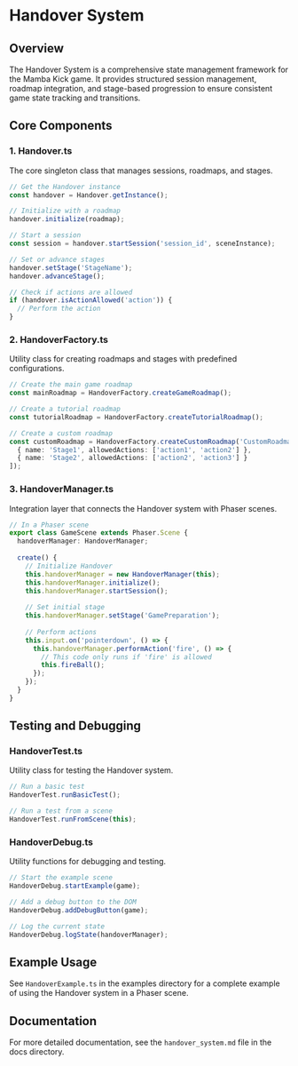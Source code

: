 # Handover System

## Overview

The Handover System is a comprehensive state management framework for the Mamba Kick game. It provides structured session management, roadmap integration, and stage-based progression to ensure consistent game state tracking and transitions.

## Core Components

### 1. Handover.ts

The core singleton class that manages sessions, roadmaps, and stages.

```typescript
// Get the Handover instance
const handover = Handover.getInstance();

// Initialize with a roadmap
handover.initialize(roadmap);

// Start a session
const session = handover.startSession('session_id', sceneInstance);

// Set or advance stages
handover.setStage('StageName');
handover.advanceStage();

// Check if actions are allowed
if (handover.isActionAllowed('action')) {
  // Perform the action
}
```

### 2. HandoverFactory.ts

Utility class for creating roadmaps and stages with predefined configurations.

```typescript
// Create the main game roadmap
const mainRoadmap = HandoverFactory.createGameRoadmap();

// Create a tutorial roadmap
const tutorialRoadmap = HandoverFactory.createTutorialRoadmap();

// Create a custom roadmap
const customRoadmap = HandoverFactory.createCustomRoadmap('CustomRoadmap', [
  { name: 'Stage1', allowedActions: ['action1', 'action2'] },
  { name: 'Stage2', allowedActions: ['action2', 'action3'] }
]);
```

### 3. HandoverManager.ts

Integration layer that connects the Handover system with Phaser scenes.

```typescript
// In a Phaser scene
export class GameScene extends Phaser.Scene {
  handoverManager: HandoverManager;
  
  create() {
    // Initialize Handover
    this.handoverManager = new HandoverManager(this);
    this.handoverManager.initialize();
    this.handoverManager.startSession();
    
    // Set initial stage
    this.handoverManager.setStage('GamePreparation');
    
    // Perform actions
    this.input.on('pointerdown', () => {
      this.handoverManager.performAction('fire', () => {
        // This code only runs if 'fire' is allowed
        this.fireBall();
      });
    });
  }
}
```

## Testing and Debugging

### HandoverTest.ts

Utility class for testing the Handover system.

```typescript
// Run a basic test
HandoverTest.runBasicTest();

// Run a test from a scene
HandoverTest.runFromScene(this);
```

### HandoverDebug.ts

Utility functions for debugging and testing.

```typescript
// Start the example scene
HandoverDebug.startExample(game);

// Add a debug button to the DOM
HandoverDebug.addDebugButton(game);

// Log the current state
HandoverDebug.logState(handoverManager);
```

## Example Usage

See `HandoverExample.ts` in the examples directory for a complete example of using the Handover system in a Phaser scene.

## Documentation

For more detailed documentation, see the `handover_system.md` file in the docs directory.